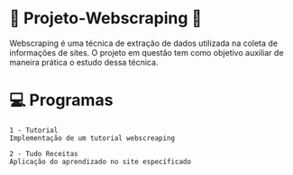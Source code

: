 # :notebook_with_decorative_cover: Projeto-Webscraping :beginner: 

Webscraping é uma técnica de extração de dados utilizada na coleta de informações de sites. O projeto em questão tem como 
objetivo auxiliar de maneira prática o estudo dessa técnica.

# :computer: Programas

    1 - Tutorial
    Implementação de um tutorial webscreaping

    2 - Tudo Receitas
    Aplicação do aprendizado no site específicado